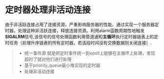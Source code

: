 
定时器处理非活动连接
===============
由于非活跃连接占用了连接资源，严重影响服务器的性能，通过实现一个服务器定时器，处理这种非活跃连接，释放连接资源。利用alarm函数周期性地触发**SIGALRM**信号,该信号的信号处理函数利用管道通知**主循环**执行定时器链表上的定时任务（处理升序链表的所有定时器，若该段时间没有交换数据则关闭连接）.
> * 统一事件源 就是把定时事件统一到epoll上能够在主循环上处理，发现超时了就对他们进行处理
> * 基于priority_queue最小堆实现的定时器
> * 处理非活动连接

